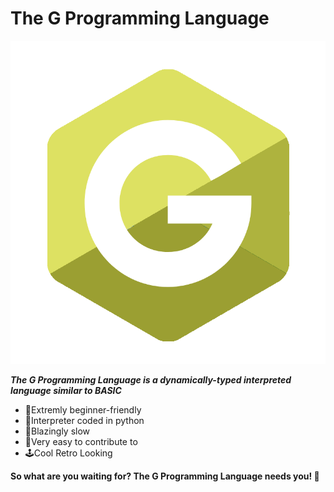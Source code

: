 # The G Programming Language

![The G Programming Language Logo](G.png "The G Programming Language Logo")

_**The G Programming Language is a dynamically-typed interpreted language similar to BASIC**_

- 📖Extremly beginner-friendly
- 🐍Interpreter coded in python
- 🐌Blazingly slow
- 📝Very easy to contribute to
- 🕹️Cool Retro Looking

**So what are you waiting for? The G Programming Language needs you! 🫵**